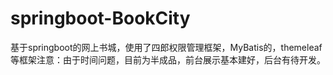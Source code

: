 # springboot-BookCity
基于springboot的网上书城，使用了四郎权限管理框架，MyBatis的，themeleaf等框架注意：由于时间问题，目前为半成品，前台展示基本建好，后台有待开发。
